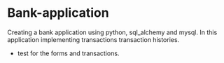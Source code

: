 # Bank-application
Creating a bank application using python, sql_alchemy and mysql.
In this application implementing transactions transaction histories.
+ test for the forms and transactions.
